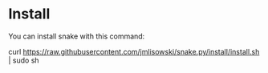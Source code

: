 # Install
You can install snake with this command:

curl https://raw.githubusercontent.com/jmlisowski/snake.py/install/install.sh | sudo sh
